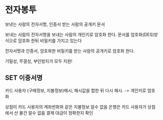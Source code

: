 # 전자봉투

보낸는 사람의 전자서명, 인증서
받는 사람의 공개키
문서

보내는 사람의 전자서명을 보내는 사람의 개인키로 암호화 한다.
문서를 암호화(DES)방식으로 암호화 한뒤 비밀키를 가지고 있는다

전자서명과 인증서, 암호화한 비밀키를 받는 사람의 공개키로 암호화 한다.

기밀성, 무결성, 부인방지가 모두 지원!


## SET 이중서명

카드 사용자 (구매정보, 지불정보)해시, 해시값을 합한 뒤 다시 해시. -> 개인키로 암호화

상점이 카드 사용자의 계좌번화와 같은 지불정보 알수 없음
은행은 카드 사용자가 상점에서 산 물건 알수 없음
결제 대금이 정확한지 확인
